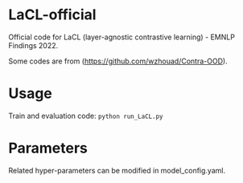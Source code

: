 # LaCL-official
Official code for LaCL (layer-agnostic contrastive learning) - EMNLP Findings 2022.

Some codes are from (https://github.com/wzhouad/Contra-OOD).


# Usage
Train and evaluation code:
``python run_LaCL.py``

# Parameters
Related hyper-parameters can be modified in model_config.yaml.
